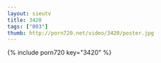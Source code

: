 ```yaml
--- 
layout: sieutv
title: 3420
tags: ["003"]
thumb: http://porn720.net/video/3420/poster.jpg
---
```

{% include porn720 key="3420" %} 
